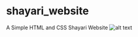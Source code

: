 # shayari_website
A Simple HTML and CSS Shayari Website
![alt text](https://github.com/ajju79/shayari_website/blob/main/Untitled-min.png?raw=true)

